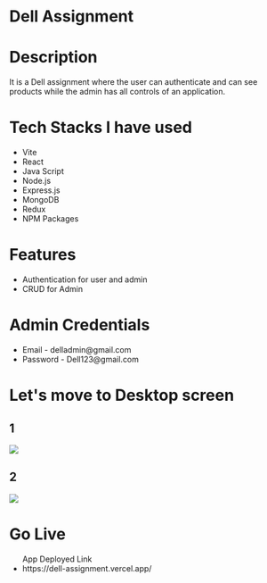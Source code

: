 <h1>Dell Assignment<h1>

<h1>Description</h1>
<p>It is a Dell assignment where the user can authenticate and can see products while the admin has all controls of an application.</p>

<h1>Tech Stacks I have used</h1>

<ul>
  <li>Vite</li>
  <li>React</li>
  <li>Java Script</li>
  <li>Node.js</li>
  <li>Express.js</li>
  <li>MongoDB</li>
  <li>Redux</li>
  <li>NPM Packages</li>
  
</ul>

<h1>Features</h1>
<ul>
<li>Authentication for user and admin</li>
<li>CRUD for Admin</li>
</ul>

<h1>Admin Credentials</h1>
<ul>
<li>Email - delladmin@gmail.com</li>
<li>Password - Dell123@gmail.com</li>
</ul>

<h1>Let's move to Desktop screen</h1>
<div>
<h2>1</h2>
<img src="https://github.com/vrishabh081/Dell_Assignment/assets/107476003/a3897e97-fdb5-4ba2-add6-92de04a57fc7" />
</div>

<div>
<h2>2</h2>
<img src="https://github.com/vrishabh081/Dell_Assignment/assets/107476003/79d650c2-369f-433b-84b0-b36e087e35c1" />
</div>


<h1>Go Live</h1>

<ul>App Deployed Link
<li>https://dell-assignment.vercel.app/</li>
</ul>

